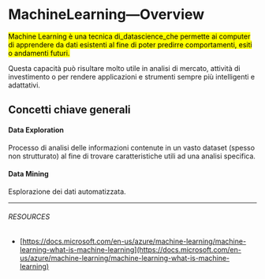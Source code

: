 # MachineLearning—Overview

<mark>Machine Learning è una tecnica di_datascience_che permette ai computer di apprendere da dati esistenti al fine di poter predirre comportamenti, esiti o andamenti futuri.</mark>

Questa capacità può risultare molto utile in analisi di mercato, attività di investimento o per rendere applicazioni e strumenti sempre più intelligenti e adattativi.

## Concetti chiave generali

#### Data Exploration

Processo di analisi delle informazioni contenute in un vasto dataset \(spesso non strutturato\) al fine di trovare caratteristiche utili ad una analisi specifica.

#### Data Mining

Esplorazione dei dati automatizzata.

---

###### RESOURCES

* [https://docs.microsoft.com/en-us/azure/machine-learning/machine-learning-what-is-machine-learning](https://docs.microsoft.com/en-us/azure/machine-learning/machine-learning-what-is-machine-learning)



